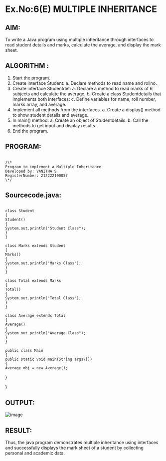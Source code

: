 
# Ex.No:6(E)  MULTIPLE INHERITANCE

## AIM:
To write a Java program using multiple inheritance through interfaces to read student details and marks, calculate the average, and display the mark sheet.

## ALGORITHM :

1.	Start the program.
2.	Create interface Student:
a.	Declare methods to read name and rollno.
3.	Create interface Studentdet:
a.	Declare a method to read marks of 6 subjects and calculate the average.
b.	Create a class Studentdetails that implements both interfaces:
c.	Define variables for name, roll number, marks array, and average.
4.	Implement all methods from the interfaces.
a.	Create a display() method to show student details and average.
5.	In main() method:
a.	Create an object of Studentdetails.
b.	Call the methods to get input and display results.
6.	End the program.


## PROGRAM:
```

/\*
Program to implement a Multiple Inheritance
Developed by: VANITHA S
RegisterNumber: 212222100057
\*/

```

## Sourcecode.java:
```

class Student
{
Student()
{
System.out.println("Student Class");
}
}

class Marks extends Student
{
Marks()
{
System.out.println("Marks Class");
}
}

class Total extends Marks
{
Total()
{
System.out.println("Total Class");
}
}

class Average extends Total
{
Average()
{
System.out.println("Average Class");
}
}

public class Main
{
public static void main(String args\[])
{
Average obj = new Average();

```
}

}


## OUTPUT:

![image](https://github.com/user-attachments/assets/cd1a7453-cae8-4e8d-a484-bc6a7f1376b6)

## RESULT:

Thus, the java program demonstrates multiple inheritance using interfaces and successfully displays the mark sheet of a student by collecting personal and academic data. 

